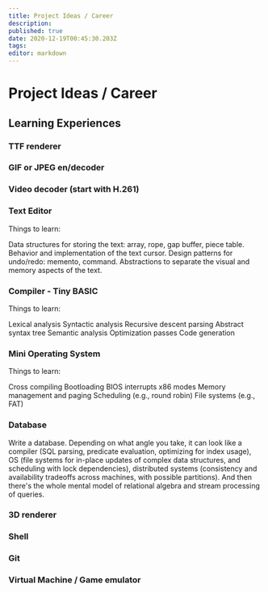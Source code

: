 ```yaml
---
title: Project Ideas / Career
description: 
published: true
date: 2020-12-19T00:45:30.203Z
tags: 
editor: markdown
---
```


# Project Ideas / Career
## Learning Experiences


### TTF renderer
### GIF or JPEG en/decoder
### Video decoder (start with H.261)
### Text Editor
Things to learn:

Data structures for storing the text: array, rope, gap buffer, piece table.
Behavior and implementation of the text cursor.
Design patterns for undo/redo: memento, command.
Abstractions to separate the visual and memory aspects of the text.

### Compiler - Tiny BASIC
Things to learn:

Lexical analysis
Syntactic analysis
Recursive descent parsing
Abstract syntax tree
Semantic analysis
Optimization passes
Code generation

### Mini Operating System
Things to learn:

Cross compiling
Bootloading
BIOS interrupts
x86 modes
Memory management and paging
Scheduling (e.g., round robin)
File systems (e.g., FAT)

### Database
Write a database. Depending on what angle you take, it can look like a compiler (SQL parsing, predicate evaluation, optimizing for index usage), OS (file systems for in-place updates of complex data structures, and scheduling with lock dependencies), distributed systems (consistency and availability tradeoffs across machines, with possible partitions).
And then there's the whole mental model of relational algebra and stream processing of queries.

### 3D renderer

### Shell

### Git

### Virtual Machine / Game emulator